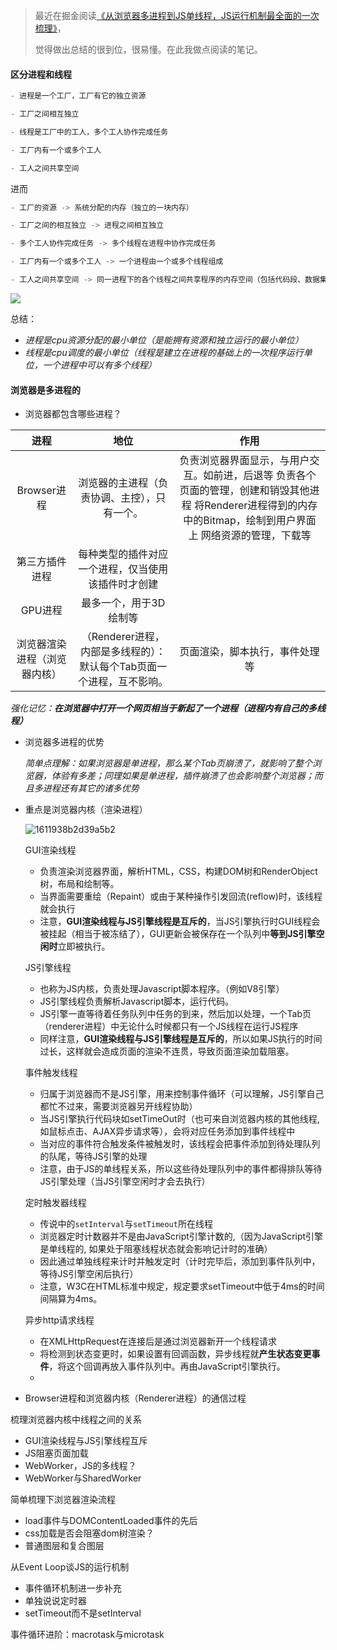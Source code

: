 > 最近在掘金阅读[《从浏览器多进程到JS单线程，JS运行机制最全面的一次梳理》](https://juejin.im/post/5a6547d0f265da3e283a1df7)，
>
> 觉得做出总结的很到位，很易懂。在此我做点阅读的笔记。

#### 区分进程和线程

```javascript
- 进程是一个工厂，工厂有它的独立资源

- 工厂之间相互独立

- 线程是工厂中的工人，多个工人协作完成任务

- 工厂内有一个或多个工人

- 工人之间共享空间

```

进而

```javascript
- 工厂的资源 -> 系统分配的内存（独立的一块内存）

- 工厂之间的相互独立 -> 进程之间相互独立

- 多个工人协作完成任务 -> 多个线程在进程中协作完成任务

- 工厂内有一个或多个工人 -> 一个进程由一个或多个线程组成

- 工人之间共享空间 -> 同一进程下的各个线程之间共享程序的内存空间（包括代码段、数据集、堆等）

```

![](F:\wamp64\www\allDemo\github\summer\learnCode\noteBook\myNoteBook\JavaScript\images\1611938b2d7c9377.png)

总结：

- *进程是cpu资源分配的最小单位（是能拥有资源和独立运行的最小单位）*
- *线程是cpu调度的最小单位（线程是建立在进程的基础上的一次程序运行单位，一个进程中可以有多个线程）*



#### 浏览器是多进程的

- 浏览器都包含哪些进程？

  

|             进程             |                             地位                             |                             作用                             |
| :--------------------------: | :----------------------------------------------------------: | :----------------------------------------------------------: |
|         Browser进程          |         浏览器的主进程（负责协调、主控），只有一个。         | 负责浏览器界面显示，与用户交互。如前进，后退等  负责各个页面的管理，创建和销毁其他进程  将Renderer进程得到的内存中的Bitmap，绘制到用户界面上  网络资源的管理，下载等 |
|        第三方插件进程        |      每种类型的插件对应一个进程，仅当使用该插件时才创建      |                                                              |
|           GPU进程            |                    最多一个，用于3D绘制等                    |                                                              |
| 浏览器渲染进程（浏览器内核） | （Renderer进程，内部是多线程的）：默认每个Tab页面一个进程，互不影响。 |                页面渲染，脚本执行，事件处理等                |

*强化记忆：**在浏览器中打开一个网页相当于新起了一个进程（进程内有自己的多线程）*** 



- 浏览器多进程的优势

  *简单点理解：如果浏览器是单进程，那么某个Tab页崩溃了，就影响了整个浏览器，体验有多差；同理如果是单进程，插件崩溃了也会影响整个浏览器；而且多进程还有其它的诸多优势*

   

- 重点是浏览器内核（渲染进程）

  ![1611938b2d39a5b2](F:\wamp64\www\allDemo\github\summer\learnCode\noteBook\myNoteBook\JavaScript\images\1611938b2d39a5b2.png)

  GUI渲染线程

  - 负责渲染浏览器界面，解析HTML，CSS，构建DOM树和RenderObject树，布局和绘制等。
  - 当界面需要重绘（Repaint）或由于某种操作引发回流(reflow)时，该线程就会执行
  - 注意，**GUI渲染线程与JS引擎线程是互斥的**，当JS引擎执行时GUI线程会被挂起（相当于被冻结了），GUI更新会被保存在一个队列中**等到JS引擎空闲时**立即被执行。

  JS引擎线程

  - 也称为JS内核，负责处理Javascript脚本程序。（例如V8引擎）
  - JS引擎线程负责解析Javascript脚本，运行代码。
  - JS引擎一直等待着任务队列中任务的到来，然后加以处理，一个Tab页（renderer进程）中无论什么时候都只有一个JS线程在运行JS程序
  - 同样注意，**GUI渲染线程与JS引擎线程是互斥的**，所以如果JS执行的时间过长，这样就会造成页面的渲染不连贯，导致页面渲染加载阻塞。

  事件触发线程

  - 归属于浏览器而不是JS引擎，用来控制事件循环（可以理解，JS引擎自己都忙不过来，需要浏览器另开线程协助）
  - 当JS引擎执行代码块如setTimeOut时（也可来自浏览器内核的其他线程,如鼠标点击、AJAX异步请求等），会将对应任务添加到事件线程中
  - 当对应的事件符合触发条件被触发时，该线程会把事件添加到待处理队列的队尾，等待JS引擎的处理
  - 注意，由于JS的单线程关系，所以这些待处理队列中的事件都得排队等待JS引擎处理（当JS引擎空闲时才会去执行）

  定时触发器线程

  - 传说中的`setInterval`与`setTimeout`所在线程
  - 浏览器定时计数器并不是由JavaScript引擎计数的,（因为JavaScript引擎是单线程的, 如果处于阻塞线程状态就会影响记计时的准确）
  - 因此通过单独线程来计时并触发定时（计时完毕后，添加到事件队列中，等待JS引擎空闲后执行）
  - 注意，W3C在HTML标准中规定，规定要求setTimeout中低于4ms的时间间隔算为4ms。

  异步http请求线程

  - 在XMLHttpRequest在连接后是通过浏览器新开一个线程请求
  - 将检测到状态变更时，如果设置有回调函数，异步线程就**产生状态变更事件**，将这个回调再放入事件队列中。再由JavaScript引擎执行。
  - 

  

- Browser进程和浏览器内核（Renderer进程）的通信过程

  

梳理浏览器内核中线程之间的关系

- GUI渲染线程与JS引擎线程互斥
- JS阻塞页面加载
- WebWorker，JS的多线程？
- WebWorker与SharedWorker

简单梳理下浏览器渲染流程

- load事件与DOMContentLoaded事件的先后
- css加载是否会阻塞dom树渲染？
- 普通图层和复合图层

从Event Loop谈JS的运行机制

- 事件循环机制进一步补充
- 单独说说定时器
- setTimeout而不是setInterval

事件循环进阶：macrotask与microtask

 

 

 